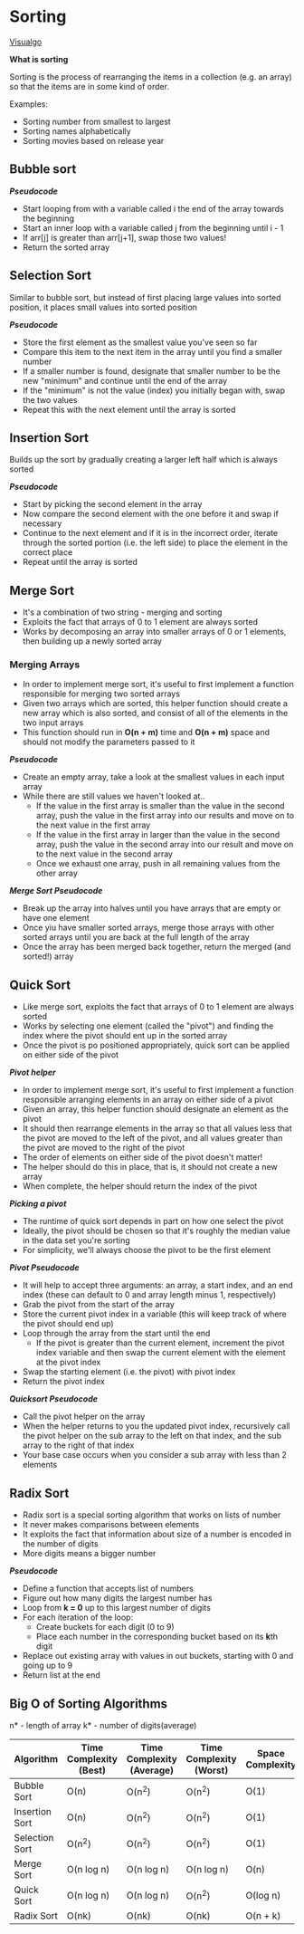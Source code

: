 # Sorting

[Visualgo](https://visualgo.net/en/sorting)

**What is sorting**

Sorting is the process of rearranging the items in a collection (e.g. an array) so that the items are in some kind of order.

Examples:
- Sorting number from smallest to largest
- Sorting names alphabetically
- Sorting movies based on release year

## Bubble sort

***Pseudocode***

- Start looping from with a variable called i the end of the array towards the beginning
- Start an inner loop with a variable called j from the beginning until i - 1
- If arr[j] is greater than arr[j+1], swap those two values!
- Return the sorted array

## Selection Sort

Similar to bubble sort, but instead of first placing large values into sorted position, it places small values into sorted position

***Pseudocode***

- Store the first element as the smallest value you've seen so far
- Compare this item to the next item in the array until you find a smaller number
- If a smaller number is found, designate that smaller number to be the new "minimum" and continue until the end of the array
- If the "minimum" is not the value (index) you initially began with, swap the two values
- Repeat this with the next element until the array is sorted

## Insertion Sort

Builds up the sort by gradually creating a larger left half which is always sorted

***Pseudocode***

- Start by picking the second element in the array
- Now compare the second element with the one before it and swap if necessary
- Continue to the next element and if it is in the incorrect order, iterate through the sorted portion (i.e. the left side) to place the element in the correct place
- Repeat until the array is sorted


## Merge Sort

- It's a combination of two string - merging and sorting
- Exploits the fact that arrays of 0 to 1 element are always sorted
- Works by decomposing an array into smaller arrays of 0 or 1 elements, then building up a newly sorted array

### Merging Arrays

- In order to implement merge sort, it's useful to first implement a function responsible for merging two sorted arrays
- Given two arrays which are sorted, this helper function should create a new array which is also sorted, and consist of all of the elements in the two input arrays
- This function should run in **O(n + m)** time and **O(n + m)** space and should not modify the parameters passed to it

***Pseudocode***

- Create an empty array, take a look at the smallest values in each input array
- While there are still values we haven't looked at..
  - If the value in the first array is smaller than the value in the second array, push the value in the first array into our results and move on to the next value in the first array
  - If the value in the first array in larger than the value in the second array, push the value in the second array into our result and move on to the next value in the second array
  - Once we exhaust one array, push in all remaining values from the other array

***Merge Sort Pseudocode*** 

- Break up the array into halves until you have arrays that are empty or have one element
- Once yiu have smaller sorted arrays, merge those arrays with other sorted arrays until you are back at the full length of the array
- Once the array has been merged back together, return the merged (and sorted!) array


## Quick Sort

- Like merge sort, exploits the fact that arrays of 0 to 1 element are always sorted
- Works by selecting one element (called the "pivot") and finding the index where the pivot should ent up in the sorted array
- Once the pivot is po positioned appropriately, quick sort can be applied on either side of the pivot

***Pivot helper***

- In order to implement merge sort, it's useful to first implement a function responsible arranging elements in an array on either side of a pivot
- Given an array, this helper function should designate an element as the pivot
- It should then rearrange elements in the array so that all values less that the pivot are moved to the left of the pivot, and all values greater than the pivot are moved to the right of the pivot
- The order of elements on either side of the pivot doesn't matter!
- The helper should do this in place, that is, it should not create a new array
- When complete, the helper should return the index of the pivot

***Picking a pivot***

- The runtime of quick sort depends in part on how one select the pivot
- Ideally, the pivot should be chosen so that it's roughly the median value in the data set you're sorting
- For simplicity, we'll always choose the pivot to be the first element

***Pivot Pseudocode***

- It will help to accept three arguments: an array, a start index, and an end index (these can default to 0 and array length minus 1, respectively)
- Grab the pivot from the start of the array
- Store the current pivot index in a variable (this will keep track of where the pivot should end up)
- Loop through the array from the start until the end 
  - If the pivot is greater than the current element, increment the pivot index variable and then swap the current element with the element at the pivot index
- Swap the starting element (i.e. the pivot) with pivot index
- Return the pivot index

***Quicksort Pseudocode***

- Call the pivot helper on the array
- When the helper returns to you the updated pivot index, recursively call the pivot helper on the sub array to the left on that index, and the sub array to the right of that index
- Your base case occurs when you consider a sub array with less than 2 elements


## Radix Sort

- Radix sort is a special sorting algorithm that works on lists of number
- It never makes comparisons between elements
- It exploits the fact that information about size of a number is encoded in the number of digits
- More digits means a bigger number

***Pseudocode***

- Define a function that accepts list of numbers
- Figure out how many digits the largest number has
- Loop from **k = 0** up to this largest number of digits
- For each iteration of the loop:
  - Create buckets for each digit (0 to 9)
  - Place each number in the corresponding bucket based on its **k**th digit
- Replace out existing array with values in out buckets, starting with 0 and going up to 9
- Return list at the end

## Big O of Sorting Algorithms

n* - length of array
k* - number of digits(average)

Algorithm | Time Complexity (Best) | Time Complexity (Average) | Time Complexity (Worst) |Space Complexity
--- | --- | --- | --- |--- 
Bubble Sort | O(n) | O(n<sup>2</sup>) | O(n<sup>2</sup>) | O(1)|
Insertion Sort | O(n) | O(n<sup>2</sup>) | O(n<sup>2</sup>) | O(1)|
Selection Sort | O(n<sup>2</sup>) | O(n<sup>2</sup>) | O(n<sup>2</sup>) | O(1)|
Merge Sort | O(n log n) | O(n log n) | O(n log n) | O(n)
Quick Sort | O(n log n) | O(n log n) | O(n<sup>2</sup>) | O(log n)
Radix Sort | O(nk) | O(nk) | O(nk) | O(n + k)

